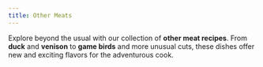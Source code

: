 ```yaml
---
title: Other Meats
---
```


Explore beyond the usual with our collection of **other meat recipes**. From **duck** and **venison** to **game birds** and more unusual cuts, these dishes offer new and exciting flavors for the adventurous cook.
